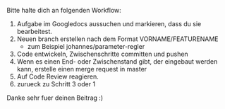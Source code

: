 Bitte halte dich an folgenden Workflow:

1. Aufgabe im Googledocs aussuchen und markieren, dass du sie bearbeitest.
2. Neuen branch erstellen nach dem Format VORNAME/FEATURENAME
    - zum Beispiel johannes/parameter-regler
3. Code entwickeln, Zwischenschritte committen und pushen
4. Wenn es einen End- oder Zwischenstand gibt, der eingebaut werden kann, erstelle einen merge request in master
5. Auf Code Review reagieren.
6. zurueck zu Schritt 3 oder 1

Danke sehr fuer deinen Beitrag :)
